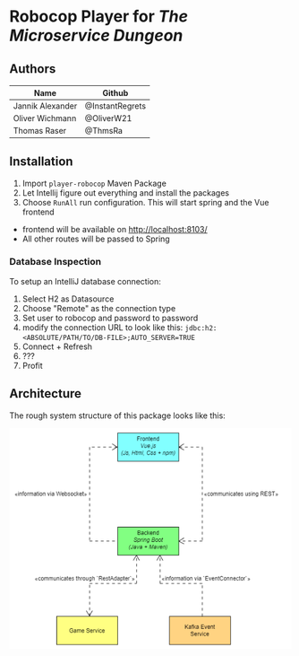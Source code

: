 # Robocop Player for _The Microservice Dungeon_

## Authors
| Name             | Github          |
|------------------|-----------------|
| Jannik Alexander | @InstantRegrets |
| Oliver Wichmann  | @OliverW21      |
| Thomas Raser     | @ThmsRa         |


## Installation
1. Import `player-robocop` Maven Package
2. Let Intellij figure out everything and install the packages
3. Choose `RunAll` run configuration. This will start spring and the Vue frontend
- frontend will be available on [http://localhost:8103/](http://localhost:8103/#/)
- All other routes will be passed to Spring

### Database Inspection
To setup an IntelliJ database connection:
1. Select H2 as Datasource
2. Choose "Remote" as the connection type
3. Set user to robocop and password to password
4. modify the connection URL to look like this: 
`jdbc:h2:<ABSOLUTE/PATH/TO/DB-FILE>;AUTO_SERVER=TRUE`
5. Connect + Refresh
6. ???
7. Profit

## Architecture 

The rough system structure of this package looks like this:

![Domain Model](model/System-Structure.png)
